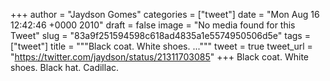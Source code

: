 
+++
author = "Jaydson Gomes"
categories = ["tweet"]
date = "Mon Aug 16 12:42:46 +0000 2010"
draft = false
image = "No media found for this Tweet"
slug = "83a9f251594598c618ad4835a1e5574950506d5e"
tags = ["tweet"]
title = """Black coat. White shoes. ..."""
tweet = true
tweet_url = "https://twitter.com/jaydson/status/21311703085"
+++
Black coat. White shoes. Black hat. Cadillac.
